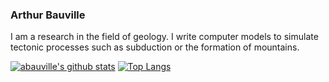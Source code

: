 ### Arthur Bauville

I am a research in the field of geology. I write computer models to simulate tectonic processes such as subduction or the formation of mountains.



[![abauville's github stats](https://github-readme-stats.vercel.app/api?username=abauville&count_private=true&include_all_commits=true&hide_rank=true&theme=tokyonight&hide=stars,prs,issues,contribs)](https://github.com/anuraghazra/github-readme-stats)
[![Top Langs](https://github-readme-stats.vercel.app/api/top-langs/?username=abauville&layout=compact&theme=tokyonight)](https://github.com/anuraghazra/github-readme-stats)


<!--
**abauville/abauville** is a ✨ _special_ ✨ repository because its `README.md` (this file) appears on your GitHub profile.

Here are some ideas to get you started:

- 🔭 I’m currently working on ...
- 🌱 I’m currently learning ...
- 👯 I’m looking to collaborate on ...
- 🤔 I’m looking for help with ...
- 💬 Ask me about ...
- 📫 How to reach me: ...
- 😄 Pronouns: ...
- ⚡ Fun fact: ...
-->
